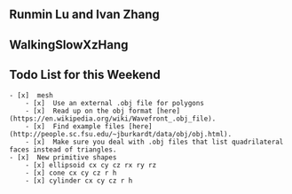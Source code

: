 ## Runmin Lu and Ivan Zhang
## WalkingSlowXzHang
## Todo List for this Weekend
	- [x]  mesh
		- [x]  Use an external .obj file for polygons
		- [x]  Read up on the obj format [here](https://en.wikipedia.org/wiki/Wavefront_.obj_file).
		- [x]  Find example files [here](http://people.sc.fsu.edu/~jburkardt/data/obj/obj.html).
		- [x]  Make sure you deal with .obj files that list quadrilateral faces instead of triangles.
	- [x]  New primitive shapes
		- [x] ellipsoid cx cy cz rx ry rz
		- [x] cone cx cy cz r h
		- [x] cylinder cx cy cz r h
